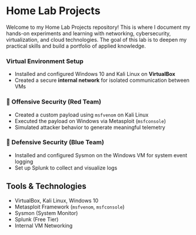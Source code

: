 # Home Lab Projects

Welcome to my Home Lab Projects repository! This is where I document my hands-on experiments and learning with networking, cybersecurity, virtualization, and cloud technologies. The goal of this lab is to deepen my practical skills and build a portfolio of applied knowledge.

### Virtual Environment Setup
- Installed and configured Windows 10 and Kali Linux on **VirtualBox**
- Created a secure **internal network** for isolated communication between VMs

### 🔹 Offensive Security (Red Team)
- Created a custom payload using `msfvenom` on Kali Linux
- Executed the payload on Windows via Metasploit (`msfconsole`)
- Simulated attacker behavior to generate meaningful telemetry

### 🔹 Defensive Security (Blue Team)
- Installed and configured Sysmon on the Windows VM for system event logging
- Set up Splunk to collect and visualize logs

  
## Tools & Technologies
- VirtualBox, Kali Linux, Windows 10
- Metasploit Framework (`msfvenom`, `msfconsole`)
- Sysmon (System Monitor)
- Splunk (Free Tier)
- Internal VM Networking


